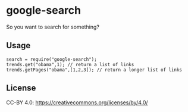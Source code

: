 google-search
===================

So you want to search for something?


Usage
-------------------

    search = require("google-search");
    trends.get("obama",1); // return a list of links
    trends.getPages("obama",[1,2,3]); // return a longer list of links


License
---------------------

CC-BY 4.0: https://creativecommons.org/licenses/by/4.0/
